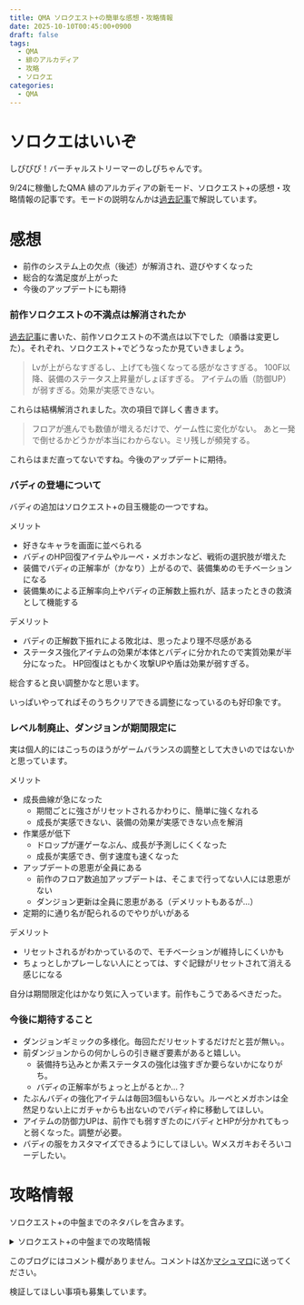 ```yaml
---
title: QMA ソロクエスト+の簡単な感想・攻略情報
date: 2025-10-10T00:45:00+0900
draft: false
tags:
  - QMA
  - 緋のアルカディア
  - 攻略
  - ソロクエ
categories:
  - QMA
---
```

# ソロクエはいいぞ

しぴぴぴ！バーチャルストリーマーのしぴちゃんです。

9/24に稼働したQMA 緋のアルカディアの新モード、ソロクエスト+の感想・攻略情報の記事です。モードの説明なんかは[過去記事](https://blog.cppp-cpchan.org/posts/qma/qma-%E7%B7%8B%E3%81%AE%E3%82%A2%E3%83%AB%E3%82%AB%E3%83%87%E3%82%A3%E3%82%A2-%E6%96%B0%E4%BD%9C%E3%83%97%E3%83%AC%E3%83%BC%E9%85%8D%E4%BF%A1%E3%81%AE%E9%9B%91%E8%A8%98/)で解説しています。

# 感想

* 前作のシステム上の欠点（後述）が解消され、遊びやすくなった
* 総合的な満足度が上がった
* 今後のアップデートにも期待

### 前作ソロクエストの不満点は解消されたか

[過去記事](https://blog.cppp-cpchan.org/posts/qma/qma-%E9%BB%84%E9%87%91%E3%81%AE%E9%81%93%E6%A8%99%E3%81%AE%E6%9C%80%E7%B5%82%E7%9B%A4%E3%81%8B%E3%82%89%E6%96%B0%E4%BD%9C%E7%A8%BC%E5%83%8D%E3%81%BE%E3%81%A7/)に書いた、前作ソロクエストの不満点は以下でした（順番は変更した）。それぞれ、ソロクエスト+でどうなったか見ていきましょう。

> Lvが上がらなすぎるし、上げても強くなってる感がなさすぎる。
> 100F以降、装備のステータス上昇量がしょぼすぎる。
> アイテムの盾（防御UP）が弱すぎる。効果が実感できない。

これらは結構解消されました。次の項目で詳しく書きます。

> フロアが進んでも数値が増えるだけで、ゲーム性に変化がない。
> あと一発で倒せるかどうかが本当にわからない。ミリ残しが頻発する。

これらはまだ直ってないですね。今後のアップデートに期待。

### バディの登場について

バディの追加はソロクエスト+の目玉機能の一つですね。

メリット
* 好きなキャラを画面に並べられる
* バディのHP回復アイテムやルーペ・メガホンなど、戦術の選択肢が増えた
* 装備でバディの正解率が（かなり）上がるので、装備集めのモチベーションになる
* 装備集めによる正解率向上やバディの正解数上振れが、詰まったときの救済として機能する

デメリット
* バディの正解数下振れによる敗北は、思ったより理不尽感がある
* ステータス強化アイテムの効果が本体とバディに分かれたので実質効果が半分になった。
  HP回復はともかく攻撃UPや盾は効果が弱すぎる。

総合すると良い調整かなと思います。

いっぱいやってればそのうちクリアできる調整になっているのも好印象です。

### レベル制廃止、ダンジョンが期間限定に

実は個人的にはこっちのほうがゲームバランスの調整として大きいのではないかと思っています。

メリット
* 成長曲線が急になった
	* 期間ごとに強さがリセットされるかわりに、簡単に強くなれる
	* 成長が実感できない、装備の効果が実感できない点を解消
* 作業感が低下
	* ドロップが運ゲーなぶん、成長が予測しにくくなった
	* 成長が実感でき、倒す速度も速くなった
* アップデートの恩恵が全員にある
	* 前作のフロア数追加アップデートは、そこまで行ってない人には恩恵がない
	* ダンジョン更新は全員に恩恵がある（デメリットもあるが…）
* 定期的に通り名が配られるのでやりがいがある

デメリット
* リセットされるがわかっているので、モチベーションが維持しにくいかも
* ちょっとしかプレーしない人にとっては、すぐ記録がリセットされて消える感じになる

自分は期間限定化はかなり気に入っています。前作もこうであるべきだった。

### 今後に期待すること

* ダンジョンギミックの多様化。毎回ただリセットするだけだと芸が無い。。
* 前ダンジョンからの何かしらの引き継ぎ要素があると嬉しい。
	* 装備持ち込みとか素ステータスの強化は強すぎか要らないかになりがち。
	* バディの正解率がちょっと上がるとか…？
* たぶんバディの強化アイテムは毎回3個もいらない。ルーペとメガホンは全然足りない上にガチャからも出ないのでバディ枠に移動してほしい。
* アイテムの防御力UPは、前作でも弱すぎたのにバディとHPが分かれてもっと弱くなった。調整が必要。
* バディの服をカスタマイズできるようにしてほしい。Wメスガキおそろいコーデしたい。

# 攻略情報

ソロクエスト+の中盤までのネタバレを含みます。

<details>
<summary>ソロクエスト+の中盤までの攻略情報</summary>
・5Fでボス。<br>
・難易度VHなどで高ランクの装備が出る仕様が撤廃？<br>
・装備の性能 <br><br>
　・バディの装備にのみ、バディのジャンル正解率UP効果がある。<br>
　　装備ごとに決められた1ジャンルの正解率が上がり、強化でさらに上がる。<br>
　　防具の防御力が上がるジャンルと正解率が上がるジャンルは別。<br>
　　<br>
武器<br>
最初の武器<br>
☆0　攻撃+32　ジャンル攻撃力+7 （バディ用：芸能正解率+4%）<br>
☆1　攻撃+72　ジャンル攻撃力+14（バディ用：芸能正解率+8%） <br>
☆2　攻撃+112　ジャンル攻撃力+21 （バディ用：芸能正解率+12%）<br>
☆3　攻撃+152？　ジャンル攻撃力+28？（バディ用：芸能正解率+16%？） <br>
<br>
最初の防具<br>
☆0　HP+12　防御力+6　ジャンル防御力+0（バディ用：ジャンル正解率+4%）<br>
☆1　HP+28　防御力+13　ジャンル防御力+7（バディ用：ジャンル正解率+8%）<br>
<br>
装備で攻撃力は劇的に上がるし、バディの正解率もブーストされる。<br>
前作では後半は6クレで1Lv程度しか上がらなくて相当成長を感じられなかったが、今作はしっかり装備を集めるのが重要になっている。

</details>



このブログにはコメント欄がありません。コメントは[X](https://x.com/CPPP_CPchan)か[マシュマロ](https://marshmallow-qa.com/qeesq0ftfry6tne)に送ってください。

検証してほしい事項も募集しています。
